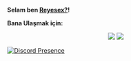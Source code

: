 **Selam ben [Reyesex?](https://github.com/Reyesex)!**

**Bana Ulaşmak için:** 

<div align="center">
    <a href="https://discord.com/users/852596980203257866" target="_blank"><img src="https://shields.io/badge/Reyesex-111111.svg?&style=for-the-badge&logo=discord"></a>
    <a href="https://github.com/Reyesex" target="_blank"><img src="https://shields.io/badge/Reyesex-111111.svg?&style=for-the-badge&logo=github"></a>
</div>

[![Discord Presence](https://lanyard-profile-readme.vercel.app/api/811943192059445259)](https://discord.com/users/852596980203257866)
